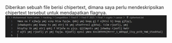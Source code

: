 Diberikan sebuah file berisi chipertext, dimana saya perlu mendeskripsikan chipertext tersebut untuk mendapatkan flagnya.
![Caesar Cipher](chipertext.png)

